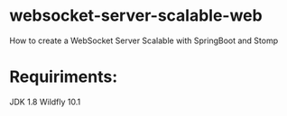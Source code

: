 # websocket-server-scalable-web
How to create a WebSocket Server Scalable with SpringBoot and Stomp

# Requiriments:
JDK 1.8
Wildfly 10.1


